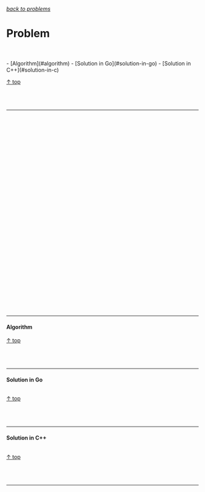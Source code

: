 [*back to problems*](https://github.com/gyuho/learn/tree/master/doc/problems)
<br>

# Problem

<br>
<br>
- [Algorithm](#algorithm)
- [Solution in Go](#solution-in-go)
- [Solution in C++](#solution-in-c)

[↑ top](#problem)
<br><br><br><br>
<hr>

<br><br><br><br><br><br><br><br><br><br>
<br><br><br><br><br><br><br><br><br><br>
<br><br><br><br><br><br><br><br><br><br>
<hr>

#### Algorithm

[↑ top](#problem)
<br><br><br><br>
<hr>



#### Solution in Go

```go

```

[↑ top](#problem)
<br><br><br><br>
<hr>


#### Solution in C++

```cpp

```

[↑ top](#problem)
<br><br><br><br>
<hr>
